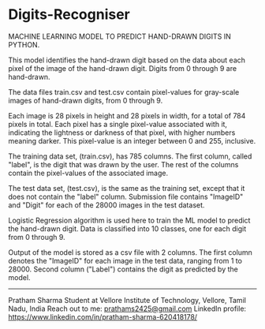# Digits-Recogniser
MACHINE LEARNING MODEL TO PREDICT HAND-DRAWN DIGITS IN PYTHON.

This model identifies the hand-drawn digit based on the data about each pixel of the image of the hand-drawn digit. Digits from 0 through 9 are hand-drawn.

The data files train.csv and test.csv contain pixel-values for gray-scale images of hand-drawn digits, from 0 through 9.

Each image is 28 pixels in height and 28 pixels in width, for a total of 784 pixels in total. Each pixel has a single pixel-value associated with it, indicating the lightness or darkness of that pixel, with higher numbers meaning darker. This pixel-value is an integer between 0 and 255, inclusive.

The training data set, (train.csv), has 785 columns. The first column, called "label", is the digit that was drawn by the user. The rest of the columns contain the pixel-values of the associated image.

The test data set, (test.csv), is the same as the training set, except that it does not contain the "label" column. Submission file contains "ImageID" and "Digit" for each of the 28000 images in the test dataset. 

Logistic Regression algorithm is used here to train the ML model to predict the hand-drawn digit. Data is classified into 10 classes, one for each digit from 0 through 9.

Output of the model is stored as a csv file with 2 columns. The first column denotes the "ImageID" for each image in the test data, ranging from 1 to 28000. Second column ("Label") contains the digit as predicted by the model.

-----------------------------------------------------------------------------------------------------------------------------------------------------------------------------------

Pratham Sharma
Student at Vellore Institute of Technology, Vellore, Tamil Nadu, India
Reach out to me: prathams2425@gmail.com
LinkedIn profile: https://www.linkedin.com/in/pratham-sharma-620418178/
